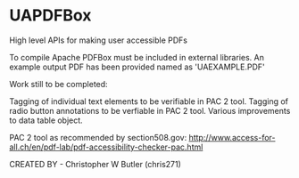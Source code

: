 # UAPDFBox
High level APIs for making user accessible PDFs

To compile Apache PDFBox must be included in external libraries.
An example output PDF has been provided named as 'UAEXAMPLE.PDF'

Work still to be completed:

Tagging of individual text elements to be verifiable in PAC 2 tool.
Tagging of radio button annotations to be verfiable in PAC 2 tool.
Various improvements to data table object.

PAC 2 tool as recommended by section508.gov: http://www.access-for-all.ch/en/pdf-lab/pdf-accessibility-checker-pac.html

CREATED BY - Christopher W Butler (chris271)